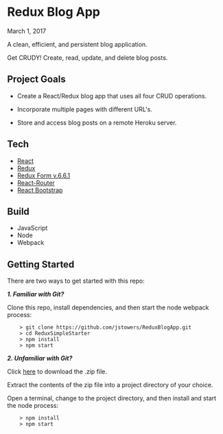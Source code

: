 # Redux Blog App #

March 1, 2017

A clean, efficient, and persistent blog application.  

Get CRUDY!  Create, read, update, and delete blog posts.

## Project Goals

-   Create a React/Redux blog app that uses all four CRUD operations.

-   Incorporate multiple pages with different URL's.

-   Store and access blog posts on a remote Heroku server.

## Tech

-   [React](https://facebook.github.io/react/)
-   [Redux](http://redux.js.org/)
-   [Redux Form v.6.6.1](http://redux-form.com/6.6.1/)
-   [React-Router](https://www.npmjs.com/package/react-router)
-   [React Bootstrap](https://react-bootstrap.github.io/)

## Build

-   JavaScript
-   Node
-   Webpack

## Getting Started

There are two ways to get started with this repo:

***1.  Familiar with Git?***

Clone this repo, install dependencies, and then start the node webpack process:

```
	> git clone https://github.com/jstowers/ReduxBlogApp.git
	> cd ReduxSimpleStarter
	> npm install
	> npm start
```

***2.  Unfamiliar with Git?***

Click [here](https://github.com/jstowers/ReduxBlogApp/archive/master.zip) to download the .zip file.  

Extract the contents of the zip file into a project directory of your choice. 

Open a terminal, change to the project directory, and then install and start the node process:

```
	> npm install
	> npm start
```
